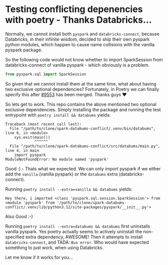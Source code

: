 # Testing conflicting depenencies with poetry - Thanks Databricks...

Normally, we cannot install both `pyspark` and `databricks-connect`, because Databricks, in their infinite wisdom,
decided to ship their own pyspark python modules, which happen to cause name collisions with the vanilla pyspark
package.

So the following code would not know whether to import SparkSession from databricks-connect of vanilla pyspark - which
obviously is a problem.

```python
from pyspark.sql import SparkSession
```

So given that we cannot install them at the same time, what about having two exclusive optional dependencies?
Fortunately, in Poetry we can finally specify this after [#9553](https://github.com/python-poetry/poetry/pull/9553) has
been merged. Thanks guys :heart:

So lets get to work. This repo contains the above mentioned two optional exclusive dependencies. Simply installing the
package and running the test entrypoint with `poetry install && databums` yields:

```
Traceback (most recent call last):
  File "/path/to/clone/spark-databums-conflict/.venv/bin/databums", line 6, in <module>
    sys.exit(main())
             ^^^^^^
  File "/path/to/clone/spark-databums-conflict/src/databums/main.py", line 4, in main
    import pyspark
ModuleNotFoundError: No module named 'pyspark'
```

Good :) - Thats what we expected. We can only import pyspark if we either add the `vanilla` (vanilla pyspark) or the
`databums` extra (databricks-connect).

Running `poetry install --extra=vanilla && databums` yields:

```
Hey there, i imported <class 'pyspark.sql.session.SparkSession'> from <module 'pyspark' from '/path/to/clone/spark-databums-conflict/.venv/lib/python3.12/site-packages/pyspark/__init__.py'>
```

Also Good :-)

Running `poetry install --extra=databums && databums` first uninstalls vanilla pyspark. Yes poetry actually seems to
actively uninstall the non-specified extra dependency, AWESOME! Then it attempts to install `databricks-connect`, and
TADA: `Bus error`. Who would have expected something to just work, when using Databricks.

Let me know if it works for you... 
